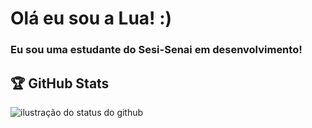 # Olá eu sou a Lua! :)
### Eu sou uma estudante do Sesi-Senai em desenvolvimento!


## 🏆 GitHub Stats
<img align='left' src="https://github-readme-stats.vercel.app/api?username=luabrunetti&show_icons=true&title_color=783c00&text_color=af552e&icon_color=783c00&bg_color=f8efd4&cache_seconds=2300" alt="ilustração do status do github">
